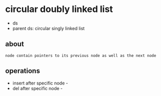 # circular doubly linked list
- ds
- parent ds: circular singly linked list

## about
    node contain pointers to its previous node as well as the next node

## operations

- insert after specific node -
- del after specific node -
